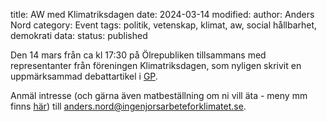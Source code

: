 title: AW med Klimatriksdagen
date: 2024-03-14
modified:
author: Anders Nord
category: Event
tags: politik, vetenskap, klimat, aw, social hållbarhet, demokrati
data:
status: published

Den 14 mars från ca kl 17:30 på Ölrepubliken tillsammans med representanter från
föreningen Klimatriksdagen, som nyligen skrivit en uppmärksammad debattartikel i
<a href="https://www.gp.se/debatt/regeringen-skyller-pa-att-folket-inte-ar-redo-att-gora-mer-for-klimatet.a5e7cb30-f444-45db-a916-edcdaf897322"
target="_blank">GP</a>.

Anmäl intresse (och gärna även matbeställning om ni vill äta - meny mm finns
<a href="https://www.olrepubliken.se/" target="_blank">här</a>) till [anders.nord@ingenjorsarbeteforklimatet.se](mailto:anders.nord@ingenjorsarbeteforklimatet.se).
